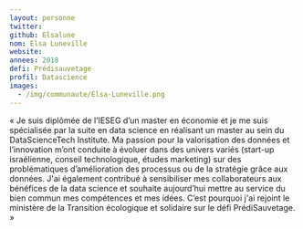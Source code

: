 ```yaml
---
layout: personne
twitter: 
github: Elsalune
nom: Elsa Luneville
website:
annees: 2018
defi: Prédisauvetage
profil: Datascience
images:
  - /img/communaute/Elsa-Luneville.png
---
```


« Je suis diplômée de l’IESEG d’un master en économie et je me suis
spécialisée par la suite en data science en réalisant un master
au sein du DataScienceTech Institute. Ma passion pour la valorisation
des données et l’innovation m’ont conduite à évoluer dans des univers
variés (start-up israélienne, conseil technologique, études marketing)
sur des problématiques d’amélioration des processus ou de la stratégie
grâce aux données. J'ai également contribué à sensibiliser mes
collaborateurs aux bénéfices de la data science et souhaite
aujourd’hui mettre au service du bien commun mes compétences et mes
idées. C’est pourquoi j'ai rejoint le ministère de la Transition
écologique et solidaire sur le défi PrédiSauvetage. »
